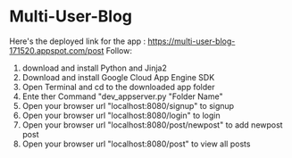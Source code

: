 # Multi-User-Blog

Here's the deployed link for the app : https://multi-user-blog-171520.appspot.com/post
Follow:
1. download and install Python and Jinja2
2. Download and install Google Cloud App Engine SDK
3. Open Terminal and cd to the downloaded app folder
4. Ente ther Command "dev_appserver.py "Folder Name"
5. Open your browser url "localhost:8080/signup" to signup
6. Open your browser url "localhost:8080/login" to login
7. Open your browser url "localhost:8080/post/newpost" to add newpost post
8. Open your browser url "localhost:8080/post" to view all posts
